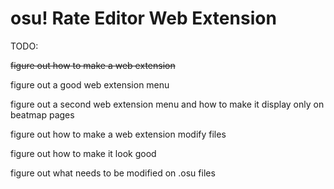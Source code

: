 # osu! Rate Editor Web Extension

TODO:

<del>figure out how to make a web extension</del>

figure out a good web extension menu

figure out a second web extension menu and how to make it display only on beatmap pages

figure out how to make a web extension modify files

figure out how to make it look good

figure out what needs to be modified on .osu files
